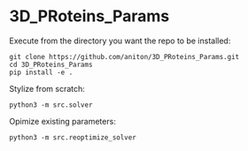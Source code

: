 # 3D_PRoteins_Params

Execute from the directory you want the repo to be installed:

```
git clone https://github.com/aniton/3D_PRoteins_Params.git
cd 3D_PRoteins_Params
pip install -e .
```
Stylize from scratch:

```
python3 -m src.solver
```
Opimize existing parameters:

```
python3 -m src.reoptimize_solver
```
